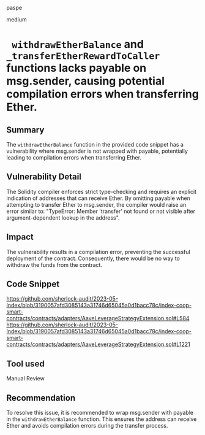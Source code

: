 paspe

medium

# ``` withdrawEtherBalance``` and ```_transferEtherRewardToCaller``` functions lacks payable on msg.sender, causing potential compilation errors when transferring Ether.

## Summary
The ```withdrawEtherBalance``` function in the provided code snippet has a vulnerability where msg.sender is not wrapped with payable, potentially leading to compilation errors when transferring Ether.

## Vulnerability Detail
The Solidity compiler enforces strict type-checking and requires an explicit indication of addresses that can receive Ether. By omitting payable when attempting to transfer Ether to msg.sender, the compiler would raise an error similar to: "TypeError: Member 'transfer' not found or not visible after argument-dependent lookup in the address".

## Impact
The vulnerability results in a compilation error, preventing the successful deployment of the contract. Consequently, there would be no way to withdraw the funds from the contract.

## Code Snippet
https://github.com/sherlock-audit/2023-05-Index/blob/3190057afd3085143a31746d65045a0d1bacc78c/index-coop-smart-contracts/contracts/adapters/AaveLeverageStrategyExtension.sol#L584
https://github.com/sherlock-audit/2023-05-Index/blob/3190057afd3085143a31746d65045a0d1bacc78c/index-coop-smart-contracts/contracts/adapters/AaveLeverageStrategyExtension.sol#L1221

## Tool used

Manual Review

## Recommendation
To resolve this issue, it is recommended to wrap msg.sender with payable in the `withdrawEtherBalance` function. This ensures the address can receive Ether and avoids compilation errors during the transfer process.
